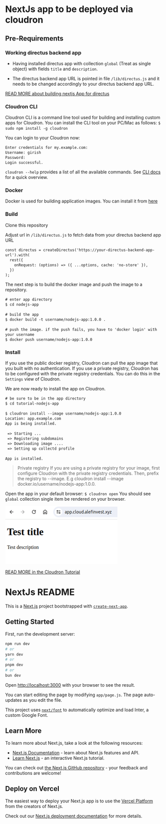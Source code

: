 # NextJs app to be deployed via cloudron

## Pre-Requirements

### Working directus backend app

* Having installed directus app with collection `global` (Treat as single object) with fields `title` and `description`.

* The directus backend app URL is pointed in file `/lib/directus.js` and it needs to be changed accordingly to your directus backend app URL.

[READ MORE about building nextjs App for directus](https://docs.directus.io/guides/headless-cms/build-static-website/next.html)

### Cloudron CLI

Cloudron CLI is a command line tool used for building and installing custom apps for Cloudron. You can install the CLI tool on your PC/Mac as follows:
`$ sudo npm install -g cloudron`

You can login to your Cloudron now:

```$ cloudron login my.example.com
Enter credentials for my.example.com:
Username: girish
Password:
Login successful.
```

`cloudron --help` provides a list of all the available commands. See [CLI docs](https://docs.cloudron.io/custom-apps/cli/) for a quick overview.

### Docker

Docker is used for building application images. You can install it from [here](https://docs.docker.com/install/)

### Build

Clone this repository

Adjust url in `/lib/directus.js` to fetch data from your directus backend app URL
```
const directus = createDirectus('https://your-directus-backend-app-url').with(
  rest({
    onRequest: (options) => ({ ...options, cache: 'no-store' }),
  })
);
```

The next step is to build the docker image and push the image to a repository.
```
# enter app directory
$ cd nodejs-app

# build the app
$ docker build -t username/nodejs-app:1.0.0 .

# push the image. if the push fails, you have to 'docker login' with your username
$ docker push username/nodejs-app:1.0.0
```

### Install

If you use the public docker registry, Cloudron can pull the app image that you built with no authentication. If you use a private registry, Cloudron has to be configured with the private registry credentials. You can do this in the `Settings` view of Cloudron.

We are now ready to install the app on Cloudron.
```
# be sure to be in the app directory
$ cd tutorial-nodejs-app

$ cloudron install --image username/nodejs-app:1.0.0
Location: app.example.com
App is being installed.

 => Starting ...
 => Registering subdomains
 => Downloading image ....
 => Setting up collectd profile

App is installed.
```
> Private registry
> If you are using a private registry for your image, first configure Cloudron with the private registry credentials. Then, prefix the registry to --image. E.g cloudron install --image docker.io/username/nodejs-app:1.0.0.

Open the app in your default browser:
`$ cloudron open`
You should see `global` collection single item be rendered on your browser.

![alt text](media/image.png)

[READ MORE in the Cloudron Tutorial](https://docs.cloudron.io/packaging/tutorial/)


# NextJs README
This is a [Next.js](https://nextjs.org/) project bootstrapped with [`create-next-app`](https://github.com/vercel/next.js/tree/canary/packages/create-next-app).

## Getting Started

First, run the development server:

```bash
npm run dev
# or
yarn dev
# or
pnpm dev
# or
bun dev
```

Open [http://localhost:3000](http://localhost:3000) with your browser to see the result.

You can start editing the page by modifying `app/page.js`. The page auto-updates as you edit the file.

This project uses [`next/font`](https://nextjs.org/docs/basic-features/font-optimization) to automatically optimize and load Inter, a custom Google Font.

## Learn More

To learn more about Next.js, take a look at the following resources:

- [Next.js Documentation](https://nextjs.org/docs) - learn about Next.js features and API.
- [Learn Next.js](https://nextjs.org/learn) - an interactive Next.js tutorial.

You can check out [the Next.js GitHub repository](https://github.com/vercel/next.js/) - your feedback and contributions are welcome!

## Deploy on Vercel

The easiest way to deploy your Next.js app is to use the [Vercel Platform](https://vercel.com/new?utm_medium=default-template&filter=next.js&utm_source=create-next-app&utm_campaign=create-next-app-readme) from the creators of Next.js.

Check out our [Next.js deployment documentation](https://nextjs.org/docs/deployment) for more details.
